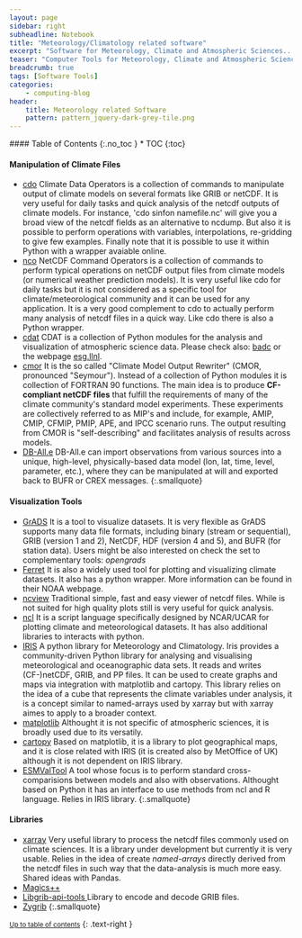 ```yaml
---
layout: page
sidebar: right
subheadline: Notebook
title: "Meteorology/Climatology related software"
excerpt: "Software for Meteorology, Climate and Atmospheric Sciences..."
teaser: "Computer Tools for Meteorology, Climate and Atmospheric Sciences..."
breadcrumb: true
tags: [Software Tools]
categories:
    - computing-blog
header:
    title: Meteorology related Software
    pattern: pattern_jquery-dark-grey-tile.png
---
```




<section id="table-of-contents" class="toc">
<div class="panel radius" markdown="1">
#### Table of Contents
{:.no_toc }
*  TOC
{:toc}
</div>
</section><!-- /#table-of-contents -->


#### Manipulation of Climate Files

- [cdo](https://code.zmaw.de/projects/cdo) Climate Data Operators is a collection of commands to manipulate output of climate models on several formats like GRIB or netCDF. It is very useful for daily tasks and quick analysis of the netcdf outputs of climate models. For instance, 'cdo sinfon namefile.nc' will give you a broad view of the netcdf fields as an alternative to ncdump. But also it is possible to perform operations with variables, interpolations, re-gridding to give few examples. Finally note that it is possible to use it within Python with a wrapper avaiable online.
- [nco](http://nco.sourceforge.net/) NetCDF Command Operators is a collection of commands to perform typical operations on netCDF output files from climate models (or numerical weather prediction models). It is very useful like cdo for daily tasks but it is not considered as a specific tool for climate/meteorological community and it can be used for any application. It is a very good complement to cdo to actually perform many analysis of netcdf files in a quick way. Like cdo there is also a Python wrapper.
- [cdat](http://sourceforge.net/projects/cdat/) CDAT is a collection of Python modules for the analysis and visualization of atmospheric science data. Please check also: [badc](https://badc.nerc.ac.uk/help/software/cdat/) or the webpage [esg.llnl]( http://esg.llnl.gov/cdat).
- [cmor](http://www-pcmdi.llnl.gov/software-portal/cmor/documentation) It is the so called "Climate Model Output Rewriter" (CMOR, pronounced "Seymour"). Instead of a collection of Python modules it is collection of FORTRAN 90 functions. The main idea is to produce **CF-compliant netCDF files** that fulfill the requirements of many of the climate community's standard model experiments. These experiments are collectively referred to as MIP's and include, for example, AMIP, CMIP, CFMIP, PMIP, APE, and IPCC scenario runs. The output resulting from CMOR is "self-describing" and facilitates analysis of results across models. 
- [DB-All.e](http://www.arpa.emr.it/dettaglio_documento.asp?id=514&idlivello=64) DB-All.e can import observations from various sources into a unique, high-level, physically-based data model (lon, lat, time, level, parameter, etc.), where they can be manipulated at will and exported back to BUFR or CREX messages.
{:.smallquote}

#### Visualization Tools

- [GrADS](http://cola.gmu.edu/grads/) It is a tool to visualize datasets. It is very flexible as GrADS supports many data file formats, including binary (stream or sequential), GRIB (version 1 and 2), NetCDF, HDF (version 4 and 5), and BUFR (for station data). Users might be also interested on check the set to complementary tools: *opengrads*
- [Ferret](http://www.ferret.noaa.gov/Ferret/) It is also a widely used tool for plotting and visualizing climate datasets. It also has a python wrapper. More information can be found in their NOAA webpage. 
- [ncview](http://meteora.ucsd.edu/~pierce/ncview_home_page.html) Traditional simple, fast and easy viewer of netcdf files. While is not suited for high quality plots still is very useful for quick analysis.
- [ncl](http://www.ncl.ucar.edu/overview.shtml) It is a script language specifically designed by NCAR/UCAR for plotting climate and meteorological datasets. It has also additional libraries to interacts with python. 
- [IRIS](http://scitools.org.uk/iris/) A python library for Meteorology and Climatology. Iris provides a community-driven Python library for analysing and visualising meteorological and oceanographic data sets. It reads and writes (CF-)netCDF, GRIB, and PP files. It can be used to create graphs and maps via integration with matplotlib and cartopy. This library relies on the idea of a cube that represents the climate variables under analysis, it is a concept similar to named-arrays used by xarray but with xarray aimes to apply to a broader context. 
- [matplotlib](http://matplotlib.org) Althought it is not specific of atmospheric sciences, it is broadly used due to its versatily.
- [cartopy](https://scitools.org.uk/cartopy/docs/latest/) Based on matplotlib, it is a library to plot geographical maps, and it is close related with IRIS (it is created also by MetOffice of UK) although it is not dependent on IRIS library.
- [ESMValTool](https://www.esmvaltool.org/) A tool whose focus is to perform standard cross-comparisions between models and also with observations. Althought based on Python it has an interface to use methods from ncl and R language. Relies in IRIS library.
{:.smallquote}

#### Libraries

- [xarray](http://xarray.pydata.org/en/stable/) Very useful library to process the netcdf files commonly used on climate sciences. It is a library under development but currently it is very usable. Relies in the idea of create *named-arrays* directly derived from the netcdf files in such way that the data-analysis is much more easy. Shared ideas with Pandas.
- [Magics++](https://software.ecmwf.int/wiki/display/MAGP/Magics)
- [Libgrib-api-tools ](https://software.ecmwf.int/wiki/display/GRIB/Home) Library to encode and decode GRIB files.
- [Zygrib](http://www.zygrib.org/)
{:.smallquote}

<small markdown="1">[Up to table of contents](#toc)</small>
{: .text-right }

